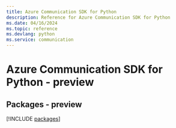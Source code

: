 ```yaml
---
title: Azure Communication SDK for Python
description: Reference for Azure Communication SDK for Python
ms.date: 04/16/2024
ms.topic: reference
ms.devlang: python
ms.service: communication
---
```

# Azure Communication SDK for Python - preview
## Packages - preview
[!INCLUDE [packages](communication-index.md)]